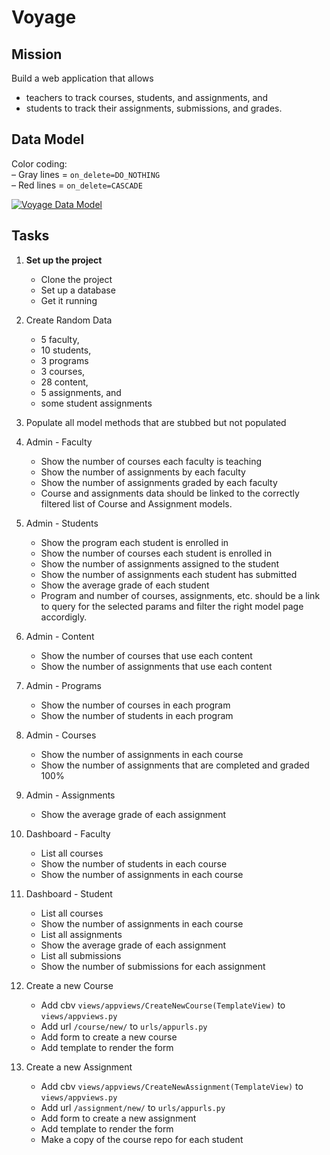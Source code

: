 # Voyage

## Mission

Build a web application that allows 
- teachers to track courses, students, and assignments, and
- students to track their assignments, submissions, and grades.

## Data Model

Color coding:<br>
– Gray lines = `on_delete=DO_NOTHING`<br>
– Red lines = `on_delete=CASCADE`

[![Voyage Data Model](voyage.png)](voyage.png)

## Tasks

1. **Set up the project**
   - Clone the project
   - Set up a database
   - Get it running
2. Create Random Data
   - 5 faculty, 
   - 10 students,
   - 3 programs
   - 3 courses, 
   - 28 content,
   - 5 assignments, and
   - some student assignments

3. Populate all model methods that are stubbed but not populated

4. Admin - Faculty
   - Show the number of courses each faculty is teaching
   - Show the number of assignments by each faculty
   - Show the number of assignments graded by each faculty
   - Course and assignments data should be linked to the correctly filtered list of Course and 
     Assignment models.

5. Admin - Students
   - Show the program each student is enrolled in
   - Show the number of courses each student is enrolled in
   - Show the number of assignments assigned to the student
   - Show the number of assignments each student has submitted
   - Show the average grade of each student
   - Program and number of courses, assignments, etc. should be a link to query for the 
     selected params and filter the right model page accordigly.

6. Admin - Content
    - Show the number of courses that use each content
    - Show the number of assignments that use each content

7. Admin - Programs 
   - Show the number of courses in each program
   - Show the number of students in each program

8. Admin - Courses
   - Show the number of assignments in each course
   - Show the number of assignments that are completed and graded 100%

9. Admin - Assignments
   - Show the average grade of each assignment

10. Dashboard - Faculty
    - List all courses
    - Show the number of students in each course
    - Show the number of assignments in each course

11. Dashboard - Student
    - List all courses
    - Show the number of assignments in each course
    - List all assignments
    - Show the average grade of each assignment
    - List all submissions
    - Show the number of submissions for each assignment

12. Create a new Course
    - Add cbv `views/appviews/CreateNewCourse(TemplateView)` to `views/appviews.py`
    - Add url `/course/new/` to `urls/appurls.py`
    - Add form to create a new course
    - Add template to render the form

13. Create a new Assignment
    - Add cbv `views/appviews/CreateNewAssignment(TemplateView)` to `views/appviews.py`
    - Add url `/assignment/new/` to `urls/appurls.py`
    - Add form to create a new assignment
    - Add template to render the form
    - Make a copy of the course repo for each student
